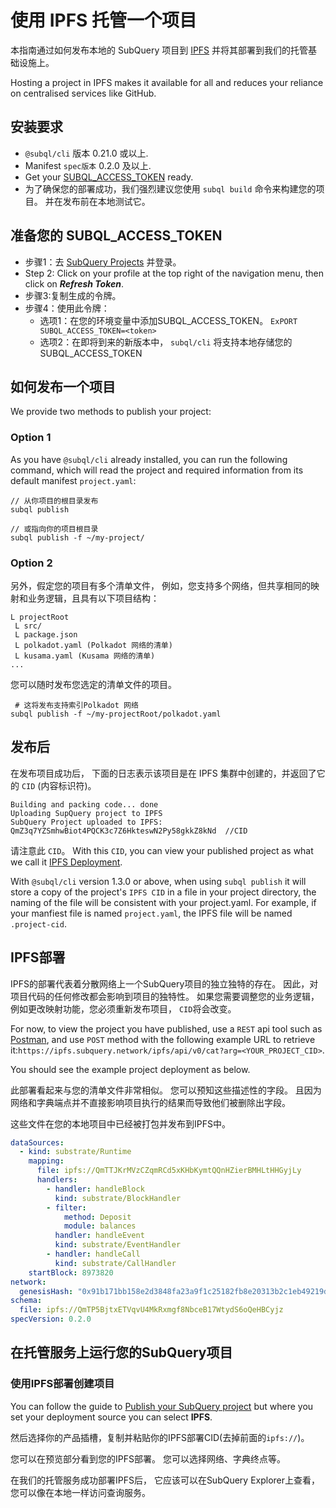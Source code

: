 # 使用 IPFS 托管一个项目

本指南通过如何发布本地的 SubQuery 项目到 [IPFS](https://ipfs.io/) 并将其部署到我们的托管基础设施上。

Hosting a project in IPFS makes it available for all and reduces your reliance on centralised services like GitHub.

## 安装要求

- `@subql/cli` 版本 0.21.0 或以上.
- Manifest `spec版本` 0.2.0 及以上.
- Get your [SUBQL_ACCESS_TOKEN](ipfs.md#prepare-your-subql-access-token) ready.
- 为了确保您的部署成功，我们强烈建议您使用 `subql build` 命令来构建您的项目。 并在发布前在本地测试它。

## 准备您的 SUBQL_ACCESS_TOKEN

- 步骤1：去 [SubQuery Projects](https://project.subquery.network/) 并登录。
- Step 2: Click on your profile at the top right of the navigation menu, then click on **_Refresh Token_**.
- 步骤3:复制生成的令牌。
- 步骤4：使用此令牌：
  - 选项1：在您的环境变量中添加SUBQL_ACCESS_TOKEN。 `ExPORT SUBQL_ACCESS_TOKEN=<token>`
  - 选项2：在即将到来的新版本中， `subql/cli` 将支持本地存储您的 SUBQL_ACCESS_TOKEN

## 如何发布一个项目

We provide two methods to publish your project:

### Option 1

As you have `@subql/cli` already installed, you can run the following command, which will read the project and required information from its default manifest `project.yaml`:

```
// 从你项目的根目录发布
subql publish

// 或指向你的项目根目录
subql publish -f ~/my-project/
```

### Option 2

另外，假定您的项目有多个清单文件， 例如，您支持多个网络，但共享相同的映射和业务逻辑，且具有以下项目结构：

```
L projectRoot
 L src/
 L package.json
 L polkadot.yaml (Polkadot 网络的清单)
 L kusama.yaml (Kusama 网络的清单)
...
```

您可以随时发布您选定的清单文件的项目。

```
 # 这将发布支持索引Polkadot 网络
subql publish -f ~/my-projectRoot/polkadot.yaml
```

## 发布后

在发布项目成功后， 下面的日志表示该项目是在 IPFS 集群中创建的，并返回了它的 `CID` (内容标识符)。

```
Building and packing code... done
Uploading SupQuery project to IPFS
SubQuery Project uploaded to IPFS: QmZ3q7YZSmhwBiot4PQCK3c7Z6HkteswN2Py58gkkZ8kNd  //CID
```

请注意此 `CID`。 With this `CID`, you can view your published project as what we call it [IPFS Deployment](ipfs.md#ipfs-deployment).

With `@subql/cli` version 1.3.0 or above, when using `subql publish` it will store a copy of the project's `IPFS CID` in a file in your project directory, the naming of the file will be consistent with your project.yaml. For example, if your manfiest file is named `project.yaml`, the IPFS file will be named  `.project-cid`.

## IPFS部署

IPFS的部署代表着分散网络上一个SubQuery项目的独立独特的存在。 因此，对项目代码的任何修改都会影响到项目的独特性。 如果您需要调整您的业务逻辑，例如更改映射功能，您必须重新发布项目， `CID`将会改变。

For now, to view the project you have published, use a `REST` api tool such as [Postman](https://web.postman.co/), and use `POST` method with the following example URL to retrieve it:`https://ipfs.subquery.network/ipfs/api/v0/cat?arg=<YOUR_PROJECT_CID>`.

You should see the example project deployment as below.

此部署看起来与您的清单文件非常相似。 您可以预知这些描述性的字段。 且因为网络和字典端点并不直接影响项目执行的结果而导致他们被删除出字段。

这些文件在您的本地项目中已经被打包并发布到IPFS中。

```yaml
dataSources:
  - kind: substrate/Runtime
    mapping:
      file: ipfs://QmTTJKrMVzCZqmRCd5xKHbKymtQQnHZierBMHLtHHGyjLy
      handlers:
        - handler: handleBlock
          kind: substrate/BlockHandler
        - filter:
            method: Deposit
            module: balances
          handler: handleEvent
          kind: substrate/EventHandler
        - handler: handleCall
          kind: substrate/CallHandler
    startBlock: 8973820
network:
  genesisHash: "0x91b171bb158e2d3848fa23a9f1c25182fb8e20313b2c1eb49219da7a70ce90c3"
schema:
  file: ipfs://QmTP5BjtxETVqvU4MkRxmgf8NbceB17WtydS6oQeHBCyjz
specVersion: 0.2.0
```

## 在托管服务上运行您的SubQuery项目

### 使用IPFS部署创建项目

You can follow the guide to [Publish your SubQuery project](../run_publish/publish.md) but where you set your deployment source you can select **IPFS**.

然后选择你的产品插槽，复制并粘贴你的IPFS部署CID(去掉前面的`ipfs://`)。

您可以在预览部分看到您的IPFS部署。 您可以选择网络、字典终点等。

在我们的托管服务成功部署IPFS后， 它应该可以在SubQuery Explorer上查看，您可以像在本地一样访问查询服务。
